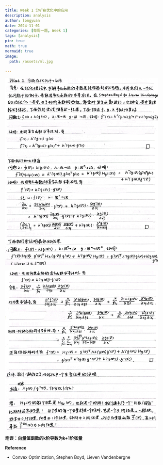 ```yaml
---
title: Week 1 分析在优化中的应用
description: analysis
author: longyuan
date: 2024-11-01 
categories: [每周一题, Week 1]
tags: [analysis]
pin: true
math: true
mermaid: true
image:
  path: /assets/ml.jpg

---
```


![alt text](../assets/week1_1.jpg)

![alt text](../assets/week1_2.jpg)

**笔误：向量值函数的k阶导数为k+1阶张量**

**Reference**
* Convex Optimization, Stephen Boyd, Lieven Vandenbergne
